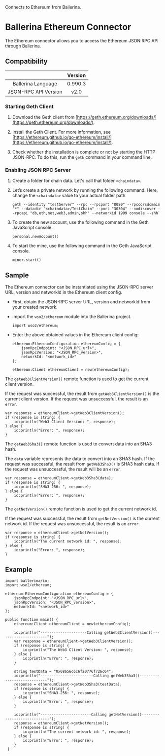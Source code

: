 Connects to Ethereum from Ballerina.

# Ballerina Ethereum Connector

The Ethereum connector allows you to access the Ethereum JSON RPC API through Ballerina. 

## Compatibility

|                          |    Version     |
|:------------------:      |:--------------:|
| Ballerina Language       |   0.990.3      |
| JSON-RPC API Version     |   v2.0         |

### Starting Geth Client

1. Download the Geth client from [https://geth.ethereum.org/downloads/](https://geth.ethereum.org/downloads/).

2. Install the Geth Client. For more information, see [https://ethereum.github.io/go-ethereum/install/](https://ethereum.github.io/go-ethereum/install/).

3. Check whether the installation is complete or not by starting the HTTP JSON-RPC. To do this, run the `geth` command in your command line.

### Enabling JSON RPC Server

1. Create a folder for chain data. Let's call that folder `<chaindata>`.

2. Let’s create a private network by running the following command. Here, change the `<chaindata>` value to your actual folder path.
    ````
    geth --identity "testServer" --rpc --rpcport "8080" --rpccorsdomain "*" --datadir "<chaindata>/TestChain" --port "30304" --nodiscover --rpcapi "db,eth,net,web3,admin,shh" --networkid 1999 console --shh`
    ````
3. To create the new account, use the following command in the Geth JavaScript console.
    ```
    personal.newAccount()
    ```

4. To start the mine, use the following command in the Geth JavaScript console.
    ```
    miner.start()
    ```

## Sample

The Ethereum connector can be instantiated using the JSON-RPC server URL, version and networkId in the Ethereum client config.

* First, obtain the JSON-RPC server URL, version and networkId from your created network.

* import the `wso2/ethereum` module into the Ballerina project.

    ```ballerina
    import wso2/ethereum;
    ```       

* Enter the above obtained values in the Ethereum client config:

    ```ballerina
    ethereum:EthereumConfiguration ethereumConfig = {
        jsonRpcEndpoint: "<JSON_RPC_url>",
        jsonRpcVersion: "<JSON_RPC_version>",
        networkId: "<network_id>"
    };
        
    ethereum:Client ethereumClient = new(ethereumConfig);

    ```

The `getWeb3ClientVersion()` remote function is used to get the current client version.

If the request was successful, the result from `getWeb3ClientVersion()` is the current client version. If the request was unsuccessful, the result is an `error`. 

```ballerina
var response = ethereumClient->getWeb3ClientVersion();
if (response is string) {
    io:println("Web3 Client Version: ", response);
} else {
    io:println("Error: ", response);
}
```

The `getWeb3Sha3()` remote function is used to convert data into an SHA3 hash.

The `data` variable represents the data to convert into an SHA3 hash. If the request was successful, the result from `getWeb3Sha3()` is SHA3 hash data. If the request was unsuccessful, the result will be an `error`. 

```ballerina
var response = ethereumClient->getWeb3Sha3(data);
if (response is string) {
    io:println("SHA3-256: ", response);
} else {
    io:println("Error: ", response);
}
```

The `getNetVersion()` remote function is used to get the current network id.

If the request was successful, the result from `getNetVersion()` is the current network id. If the request was unsuccessful, the result is an `error`. 

```ballerina
var response = ethereumClient->getNetVersion();
if (response is string) {
    io:println("The current network id: ", response);
} else {
    io:println("Error: ", response);
}
```

## Example

```ballerina
import ballerina/io;
import wso2/ethereum;

ethereum:EthereumConfiguration ethereumConfig = {
    jsonRpcEndpoint: "<JSON_RPC_url>",
    jsonRpcVersion: "<JSON_RPC_version>",
    networkId: "<network_id>"
};

public function main() {
    ethereum:Client ethereumClient = new(ethereumConfig);

    io:println("---------------------Calling getWeb3ClientVersion()----------------------");
    var response = ethereumClient->getWeb3ClientVersion();
    if (response is string) {
        io:println("The Web3 Client Version: ", response);
    } else {
        io:println("Error: ", response);
    }

    string testData = "0x68656c6c6f20776f726c64";
    io:println("------------------------Calling getWeb3Sha3()----------------------------");
    response = ethereumClient->getWeb3Sha3(testData);
    if (response is string) {
        io:println("SHA3-256: ", response);
    } else {
        io:println("Error: ", response);
    }

    io:println("-----------------------Calling getNetVersion()----------------------------");
    response = ethereumClient->getNetVersion();
    if (response is string) {
        io:println("The current network id: ", response);
    } else {
        io:println("Error: ", response);
    }
 }
```
